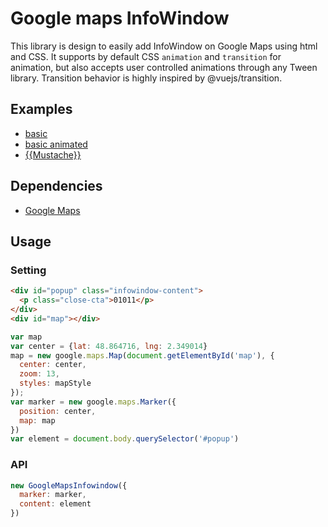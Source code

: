 # Google maps InfoWindow

This library is design to easily add InfoWindow on Google Maps using html and CSS.
It supports by default CSS `animation` and `transition` for animation, but also accepts user controlled animations through any Tween library.
Transition behavior is highly inspired by @vuejs/transition.

## Examples
* [basic](https://codepen.io/trinketmage/full/ZMvrLM)
* [basic animated](https://codepen.io/trinketmage/full/KxZQvR)
* [{{Mustache}}](https://codepen.io/trinketmage/full/wEpmKx/)

## Dependencies
* [Google Maps](https://developers.google.com/maps/documentation/javascript/tutorial)

## Usage

### Setting

```html
<div id="popup" class="infowindow-content">
  <p class="close-cta">01011</p>
</div>
<div id="map"></div>
```
```js
var map
var center = {lat: 48.864716, lng: 2.349014}
map = new google.maps.Map(document.getElementById('map'), {
  center: center,
  zoom: 13,
  styles: mapStyle
});
var marker = new google.maps.Marker({
  position: center,
  map: map
})
var element = document.body.querySelector('#popup')
```

### API
```js
new GoogleMapsInfowindow({
  marker: marker,
  content: element
})
```
